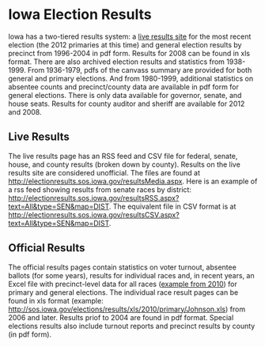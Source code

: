 Iowa Election Results
================================

Iowa has a two-tiered results system: a [live results site](http://electionresults.sos.iowa.gov/default.aspx) for the most recent election (the 2012 primaries at this time) and general election results by precinct from 1996-2004 in pdf form. Results for 2008 can be found in xls format. There are also archived election results and statistics from 1938-1999. From 1936-1979, pdfs of the canvass summary are provided for both general and primary elections. And from 1980-1999, additional statistics on absentee counts and precinct/county data are available in pdf form for general elections. There is only data available for governor, senate, and house seats. Results for county auditor and sheriff are available for 2012 and 2008.

Live Results
-------------------------

The live results page has an RSS feed and CSV file for federal, senate, house, and county results (broken down by county). Results on the live results site are considered unofficial. The files are found at http://electionresults.sos.iowa.gov/resultsMedia.aspx. Here is an example of a rss feed showing results from senate races by district: http://electionresults.sos.iowa.gov/resultsRSS.aspx?text=All&type=SEN&map=DIST. The equivalent file in CSV format is at http://electionresults.sos.iowa.gov/resultsCSV.aspx?text=All&type=SEN&map=DIST.

Official Results
-------------------------

The official results pages contain statistics on voter turnout, absentee ballots (for some years), results for individual races and, in recent years, an Excel file with precinct-level data for all races ([example from 2010](http://sos.iowa.gov/elections/results/xls/2010/general/statewidepct.xlsx)) for primary and general elections. The individual race result pages can be found in xls format (example: http://sos.iowa.gov/elections/results/xls/2010/primary/Johnson.xls) from 2006 and later. Results priof to 2004 are found in pdf format. Special elections results also include turnout reports and precinct results by county (in pdf form).